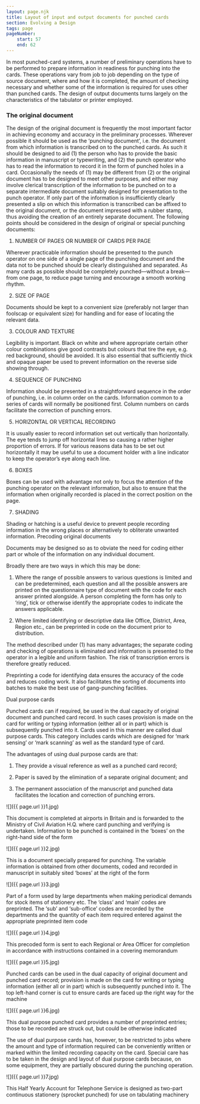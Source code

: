 ```yaml
---
layout: page.njk
title: Layout of input and output documents for punched cards
section: Evolving a Design
tags: page
pageNumber:
    start: 57
    end: 62
---
```


In most punched-card systems, a number of preliminary operations have to be performed to prepare information in readiness for punching into the cards. These operations vary from job to job depending on the type of source document, where and how it is completed, the amount of checking necessary and whether some of the information is required for uses other than punched cards. The design of output documents turns largely on the characteristics of the tabulator or printer employed.

### The original document

The design of the original document is frequently the most important factor in achieving economy and accuracy in the preliminary processes. Wherever possible it should be used as the ‘punching document’, i.e. the document from which information is transcribed on to the punched cards. As such it should be designed to aid (1) the person who has to provide the basic information in manuscript or typewriting, and (2) the punch operator who has to read the information to record it in the form of
punched holes in a card. Occasionally the needs of (1) may be different from (2) or the original document has to be designed to meet other purposes, and either may involve clerical transcription of the information to be punched on to a separate intermediate document suitably designed for presentation to the punch operator. If only part of the information is insufficiently clearly presented a slip on which this information is transcribed can be affixed to the original document, or the document impressed with a rubber stamp, thus avoiding the creation of an entirely separate document. The following points should be considered in the design of original or special punching documents:

1. NUMBER OF PAGES OR NUMBER OF CARDS PER PAGE

Wherever practicable information should be presented to the punch operator on one side of a single page of the punching document and the data not to be punched should be clearly distinguished and separated. As many cards as possible should be completely punched—without a break—from one page, to reduce page turning and encourage a smooth working rhythm.

2. SIZE OF PAGE

Documents should be kept to a convenient size (preferably not larger than foolscap or equivalent size) for handling and for ease of locating the relevant data.

3. COLOUR AND TEXTURE

Legibility is important. Black on white and where appropriate certain other colour combinations give good contrasts but colours that tire the eye, e.g. red background, should be avoided. It is also essential that sufficiently thick and opaque paper be used to prevent information on the reverse side showing through.

4. SEQUENCE OF PUNCHING

Information should be presented in a straightforward sequence in the order of punching, i.e. in column order on the cards. Information common to a series of cards will normally be positioned first. Column numbers on cards facilitate the correction of punching errors.

5. HORIZONTAL OR VERTICAL RECORDING

It is usually easier to record information set out vertically than horizontally. The eye tends to jump off horizontal lines so causing a rather higher proportion of errors. If for various reasons data has to be set out horizontally it may be useful to use a document holder with a line indicator to keep the operator’s eye along each line.

6. BOXES

Boxes can be used with advantage not only to focus the attention of the punching operator on the relevant information, but also to ensure that the information when originally recorded is placed in the correct position on the page.

7. SHADING

Shading or hatching is a useful device to prevent people recording information in the wrong places or alternatively to obliterate unwanted information.
Precoding original documents

Documents may be designed so as to obviate the need for coding either part or whole of the information on any individual document.

Broadly there are two ways in which this may be done:

1. Where the range of possible answers to various questions is limited and can be predetermined, each question and all the possible answers are printed on the questionnaire type of document with the code for each answer printed alongside. A person completing the form has only to ‘ring’, tick or otherwise identify the appropriate codes to indicate the answers applicable.

2. Where limited identifying or descriptive data like Office, District, Area, Region etc., can be preprinted in code on the document prior to distribution.

The method described under (1) has many advantages; the separate coding and checking of operations is eliminated and information is presented to the operator in a legible and uniform fashion. The risk of transcription errors is therefore greatly reduced.

Preprinting a code for identifying data ensures the accuracy of the code and reduces coding work. It also facilitates the sorting of documents into batches to make the best use of gang-punching facilities.

Dual purpose cards

Punched cards can if required, be used in the dual capacity of original document and punched card record. In such cases provision is made on the card for writing or typing information (either all or in part) which is subsequently punched into it. Cards used in this manner are called dual purpose cards. This category includes cards which are designed for ‘mark sensing’ or ‘mark scanning’ as well as the standard type of card.

The advantages of using dual purpose cards are that:

1. They provide a visual reference as well as a punched card record;

2. Paper is saved by the elimination of a separate original document; and

3. The permanent association of the manuscript and punched data facilitates the location and correction of punching errors.

![]({{ page.url }}1.jpg)

This document is completed at airports in Britain and is forwarded to the Ministry of Civil Aviation H.Q. where card punching and verifying is undertaken. Information to be punched is contained in the ‘boxes’ on the right-hand side of the form

![]({{ page.url }}2.jpg)

This is a document specially prepared for punching. The variable information is obtained from other documents, coded and recorded in manuscript in suitably sited ‘boxes’ at the right of the form

![]({{ page.url }}3.jpg)

Part of a form used by large departments when making periodical demands for stock items of stationery etc. The ‘class’ and ‘main’ codes are preprinted. The ‘sub’ and ‘sub-office’ codes are recorded by the departments and the quantity of each item required entered against the appropriate preprinted item code

![]({{ page.url }}4.jpg)

This precoded form is sent to each Regional or Area Officer for completion in accordance
with instructions contained in a covering memorandum

![]({{ page.url }}5.jpg)

Punched cards can be used in the dual capacity of original document and punched card record; provision is made on the card for writing or typing information (either all or in part) which is subsequently punched into it. The top left-hand corner is cut to ensure cards are faced up the right way for the machine

![]({{ page.url }}6.jpg)

This dual purpose punched card provides a number of preprinted entries; those to be recorded are struck out, but could be otherwise indicated

The use of dual purpose cards has, however, to be restricted to jobs where the amount and type of information required can be conveniently written or marked within the limited recording capacity on the card. Special care has to be taken in the design and layout of dual purpose cards because, on some equipment, they are partially obscured during the punching operation.

![]({{ page.url }}7.jpg)

This Half Yearly Account for Telephone Service is designed as two-part continuous stationery (sprocket punched) for use on tabulating machinery
